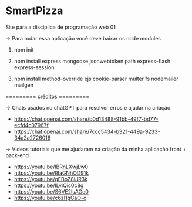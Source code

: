 # SmartPizza
Site para a disciplica de programação web 01

-> Para rodar essa aplicação você deve baixar os node modules
1. npm init

2. npm install express mongoose jsonwebtoken path express-flash express-session
3. npm install method-override ejs cookie-parser multer fs nodemailer mailgen

========= créditos =========

-> Chats usados no chatGPT para resolver erros e ajudar na criação 

* https://chat.openai.com/share/b0d13488-91bb-49f7-bd77-ecfd4c07967f
* https://chat.openai.com/share/7ccc5434-b321-449a-9233-34a2a2726016

-> Videos tutoriais que me ajudaram na criação da minha aplicação front + back-end

* https://youtu.be/lBRnLXwjLw0
* https://youtu.be/l8aGNhOD91k
* https://youtu.be/qEBoZ8lJR3k
* https://youtu.be/ILviQic0c8g
* https://youtu.be/S6VE2lsAGo0
* https://youtu.be/c6zI1gCaO-c
